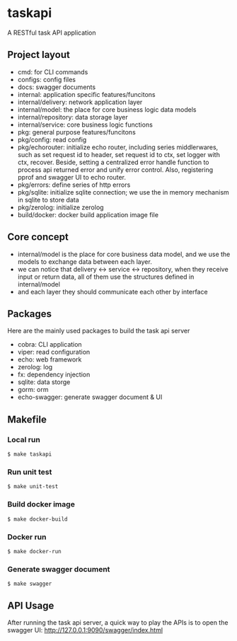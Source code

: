 # taskapi

A RESTful task API application

## Project layout

* cmd: for CLI commands
* configs: config files
* docs: swagger documents
* internal: application specific features/funcitons
* internal/delivery: network application layer
* internal/model: the place for core business logic data models
* internal/repository: data storage layer
* internal/service: core business logic functions
* pkg: general purpose features/funcitons
* pkg/config: read config
* pkg/echorouter: initialize echo router, including series middlerwares, such as set request id to header, set request id to ctx, set logger with ctx, recover. Beside, setting a centralized error handle function to process api returned error and unify error control. Also, registering pprof and swagger UI to echo router.
* pkg/errors: define series of http errors
* pkg/sqlite: initialize sqlite connection; we use the in memory mechanism in sqlite to store data
* pkg/zerolog: initialize zerolog
* build/docker: docker build application image file

## Core concept

* internal/model is the place for core business data model, and we use the models to exchange data between each layer. 
* we can notice that delivery <-> service <-> repository, when they receive input or return data, all of them use the structures defined in internal/model
* and each layer they should communicate each other by interface

## Packages

Here are the mainly used packages to build the task api server

* cobra: CLI application
* viper: read configuration
* echo: web framework
* zerolog: log
* fx: dependency injection
* sqlite: data storge
* gorm: orm
* echo-swagger: generate swagger document & UI

## Makefile

### Local run

`$ make taskapi`

### Run unit test

`$ make unit-test`

### Build docker image

`$ make docker-build`

### Docker run

`$ make docker-run`

### Generate swagger document

`$ make swagger`

## API Usage

After running the task api server, a quick way to play the APIs is to open the swagger UI: http://127.0.0.1:9090/swagger/index.html
